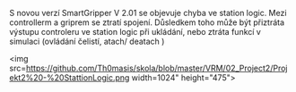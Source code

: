 S novou verzí SmartGripper V 2.01 se objevuje chyba ve station logic. Mezi controllerm a griprem se ztratí spojení. 
Důsledkem toho může být přiztráta výstupu controleru ve station logic při ukládání, nebo ztráta funkcí v simulaci (ovládání čelistí, atach/ deatach )

<img src=https://github.com/Th0masis/skola/blob/master/VRM/02_Project2/Projekt2%20-%20StattionLogic.png width=1024" height="475">
